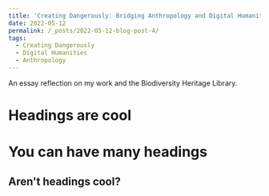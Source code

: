 ```yaml
---
title: 'Creating Dangerously: Bridging Anthropology and Digital Humanities'
date: 2022-05-12
permalink: /_posts/2022-05-12-blog-post-4/
tags:
  - Creating Dangerously
  - Digital Humanities
  - Anthropology
---
```


An essay reflection on my work and the Biodiversity Heritage Library. 

Headings are cool
======

You can have many headings
======

Aren't headings cool?
------

